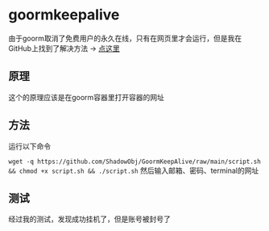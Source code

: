# goormkeepalive
由于goorm取消了免费用户的永久在线，只有在网页里才会运行，但是我在GitHub上找到了解决方法
->   [点这里](https://github.com/ShadowObj/GoormKeepAlive)
## 原理
这个的原理应该是在goorm容器里打开容器的网址
## 方法
运行以下命令

`wget -q https://github.com/ShadowObj/GoormKeepAlive/raw/main/script.sh && chmod +x script.sh && ./script.sh`
然后输入邮箱、密码、terminal的网址
## 测试

经过我的测试，发现成功挂机了，但是账号被封号了